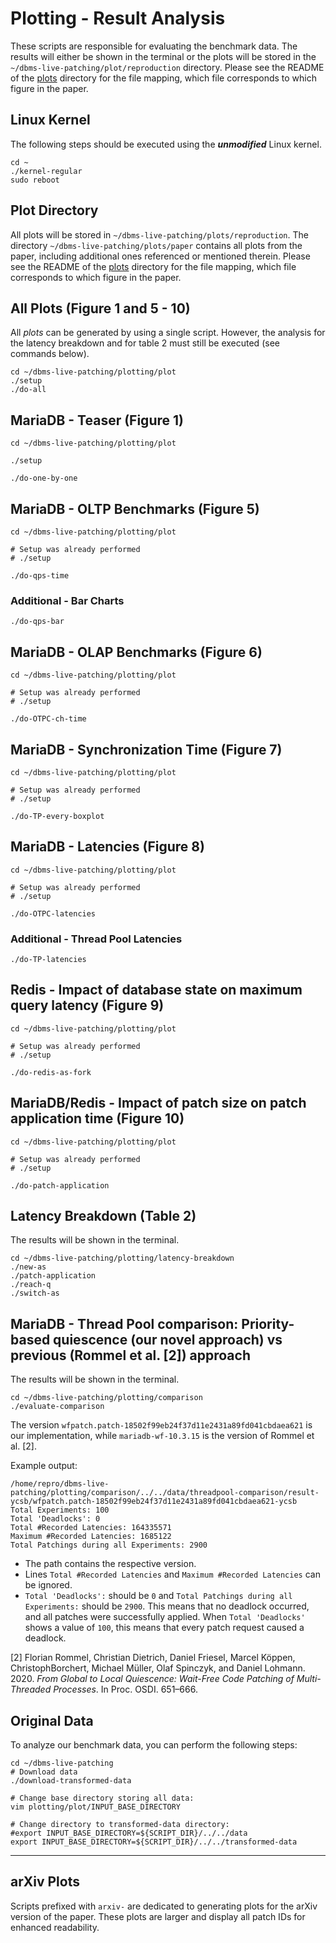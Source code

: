 # Plotting - Result Analysis

These scripts are responsible for evaluating the benchmark data. The results will either be shown in the terminal or the plots will be stored in the `~/dbms-live-patching/plot/reproduction` directory. Please see the README of the [plots](../plots) directory for the file mapping, which file corresponds to which figure in the paper.

## Linux Kernel

The following steps should be executed using the ***unmodified*** Linux kernel.

```
cd ~
./kernel-regular
sudo reboot
```

## Plot Directory

All plots will be stored in `~/dbms-live-patching/plots/reproduction`. The directory `~/dbms-live-patching/plots/paper` contains all plots from the paper, including additional ones referenced or mentioned therein. Please see the README of the [plots](../plots) directory for the file mapping, which file corresponds to which figure in the paper.

## All Plots (Figure 1 and 5 - 10)

All *plots* can be generated by using a single script. However, the analysis for the latency breakdown and for table 2 must still be executed (see commands below).

```
cd ~/dbms-live-patching/plotting/plot
./setup
./do-all
```



## MariaDB - Teaser (Figure 1)

```
cd ~/dbms-live-patching/plotting/plot

./setup

./do-one-by-one
```

## MariaDB - OLTP Benchmarks (Figure 5)

```
cd ~/dbms-live-patching/plotting/plot

# Setup was already performed
# ./setup

./do-qps-time
```

### Additional - Bar Charts

```
./do-qps-bar
```



## MariaDB - OLAP Benchmarks (Figure 6)

```
cd ~/dbms-live-patching/plotting/plot

# Setup was already performed
# ./setup

./do-OTPC-ch-time
```

## MariaDB - Synchronization Time (Figure 7)

```
cd ~/dbms-live-patching/plotting/plot

# Setup was already performed
# ./setup

./do-TP-every-boxplot
```

## MariaDB - Latencies (Figure 8)

```
cd ~/dbms-live-patching/plotting/plot

# Setup was already performed
# ./setup

./do-OTPC-latencies
```

### Additional - Thread Pool Latencies

```
./do-TP-latencies
```

## Redis - Impact of database state on maximum query latency (Figure 9)

```
cd ~/dbms-live-patching/plotting/plot

# Setup was already performed
# ./setup

./do-redis-as-fork
```

## MariaDB/Redis - Impact of patch size on patch application time (Figure 10)

```
cd ~/dbms-live-patching/plotting/plot

# Setup was already performed
# ./setup

./do-patch-application
```

## Latency Breakdown (Table 2)

The results will be shown in the terminal.

```
cd ~/dbms-live-patching/plotting/latency-breakdown
./new-as
./patch-application
./reach-q
./switch-as
```

## MariaDB - Thread Pool comparison: Priority-based quiescence (our novel approach) vs previous (Rommel et al. [2]) approach

The results will be shown in the terminal.

```
cd ~/dbms-live-patching/plotting/comparison
./evaluate-comparison
```

The version `wfpatch.patch-18502f99eb24f37d11e2431a89fd041cbdaea621` is our implementation, while `mariadb-wf-10.3.15` is the version of Rommel et al. [2]. 

Example output:

```
/home/repro/dbms-live-patching/plotting/comparison/../../data/threadpool-comparison/result-ycsb/wfpatch.patch-18502f99eb24f37d11e2431a89fd041cbdaea621-ycsb
Total Experiments: 100
Total 'Deadlocks': 0
Total #Recorded Latencies: 164335571
Maximum #Recorded Latencies: 1685122
Total Patchings during all Experiments: 2900
```

- The path contains the respective version.
- Lines `Total #Recorded Latencies` and `Maximum #Recorded Latencies` can be ignored.
- `Total 'Deadlocks':` should be `0` and `Total Patchings during all Experiments:` should be `2900`. This means that no deadlock occurred, and all patches were successfully applied. When `Total 'Deadlocks'` shows a value of `100`, this means that every patch request caused a deadlock.

[2] Florian Rommel, Christian Dietrich, Daniel Friesel, Marcel Köppen, ChristophBorchert, Michael Müller, Olaf Spinczyk, and Daniel Lohmann. 2020. *From Global to Local Quiescence: Wait-Free Code Patching of Multi-Threaded Processes*. In Proc. OSDI. 651–666.

## Original Data

To analyze our benchmark data, you can perform the following steps:

```
cd ~/dbms-live-patching
# Download data
./download-transformed-data

# Change base directory storing all data:
vim plotting/plot/INPUT_BASE_DIRECTORY

# Change directory to transformed-data directory:
#export INPUT_BASE_DIRECTORY=${SCRIPT_DIR}/../../data
export INPUT_BASE_DIRECTORY=${SCRIPT_DIR}/../../transformed-data
```

---

## arXiv Plots

Scripts prefixed with `arxiv-` are dedicated to generating plots for the arXiv version of the paper. These plots are larger and display all patch IDs for enhanced readability.
